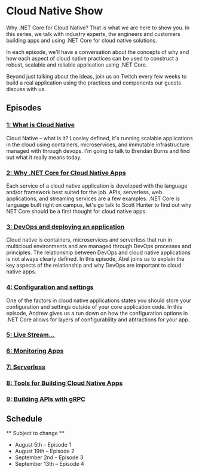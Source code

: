 # Cloud Native Show

Why .NET Core for Cloud Native? That is what we are here to show you. In this series, we talk with industry experts, the engineers and customers building apps and using .NET Core for cloud native solutions.

In each episode, we'll have a conversation about the concepts of why and how each aspect of cloud native practices can be used to construct a robust, scalable and reliable application using .NET Core.

Beyond just talking about the ideas, join us on Twitch every few weeks to build a real application using the practices and components our guests discuss with us.

## Episodes

### [1: What is Cloud Native](./episodes/episode1.md)

Cloud Native – what is it? Loosley defined, it's running scalable applications in the cloud using containers, microservices, and immutable infrastructure managed with through devops. I'm going to talk to Brendan Burns and find out what it really means today.

### [2: Why .NET Core for Cloud Native Apps](./episodes/episode2.md)

Each service of a cloud native application is developed with the language and/or framework best suited for the job. APIs, serverless, web applications, and streaming services are a few examples. .NET Core is language built right on campus, let's go talk to Scott Hunter to find out why NET Core should be a first thought for cloud native apps.

### [3: DevOps and deploying an application](./episodes/episode3.md)

Cloud native is containers, microservices and serverless that run in multicloud environments and are managed through DevOps processes and principles. The relationship between DevOps and cloud native applications is not always clearly defined. In this episode, Abel joins us to explain the key aspects of the relationship and why DevOps are important to cloud native apps.

### [4: Configuration and settings](./episodes/episode4.md)

One of the factors in cloud native applications states you should store your configuration and settings outside of your core application code. In this episode, Andrew gives us a run down on how the configuration options in .NET Core allows for layers of configurability and abtractions for your app.

### [5: Live Stream...](./episodes/episode5.md)

### [6: Monitoring Apps](./episodes/episode6.md)

### [7: Serverless](./episodes/episode7.md)

### [8: Tools for Building Cloud Native Apps](./episodes/episode8.md)

### [9: Building APIs with gRPC](./episodes/episode9.md)

## Schedule

** Subject to change **

- August 5th – Episode 1
- August 19th – Episode 2
- September 2nd – Episode 3
- September 13th – Episode 4
